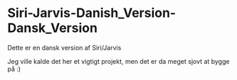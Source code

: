 # Siri-Jarvis-Danish_Version-Dansk_Version
Dette er en dansk version af Siri/Jarvis

Jeg ville kalde det her et vigtigt projekt, men det er da meget sjovt at bygge på :)
